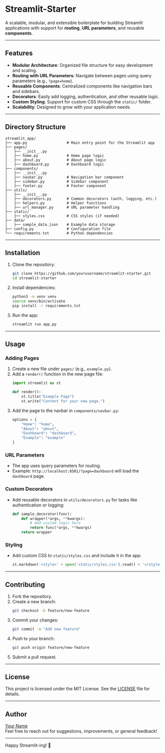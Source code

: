 # Streamlit-Starter

A scalable, modular, and extensible boilerplate for building Streamlit applications with support for **routing**, **URL parameters**, and reusable **components**.

---

## Features

- **Modular Architecture**: Organized file structure for easy development and scaling.
- **Routing with URL Parameters**: Navigate between pages using query parameters (e.g., `?page=home`).
- **Reusable Components**: Centralized components like navigation bars and sidebars.
- **Decorators**: Easily add logging, authentication, and other reusable logic.
- **Custom Styling**: Support for custom CSS through the `static/` folder.
- **Scalability**: Designed to grow with your application needs.

---

## Directory Structure

```plaintext
streamlit_app/
├── app.py                  # Main entry point for the Streamlit app
├── pages/
│   ├── __init__.py
│   ├── home.py             # Home page logic
│   ├── about.py            # About page logic
│   ├── dashboard.py        # Dashboard logic
├── components/
│   ├── __init__.py
│   ├── navbar.py           # Navigation bar component
│   ├── sidebar.py          # Sidebar component
│   ├── footer.py           # Footer component
├── utils/
│   ├── __init__.py
│   ├── decorators.py       # Common decorators (auth, logging, etc.)
│   ├── helpers.py          # Helper functions
│   ├── url_manager.py      # URL parameter handling
├── static/
│   ├── styles.css          # CSS styles (if needed)
├── data/
│   ├── sample_data.json    # Example data storage
├── config.py               # Configuration file
└── requirements.txt        # Python dependencies
```

---

## Installation

1. Clone the repository:
   ```bash
   git clone https://github.com/yourusername/streamlit-starter.git
   cd streamlit-starter
   ```

2. Install dependencies:
   ```bash
   python3 -m venv venv
   source venv/bin/activate
   pip install -r requirements.txt
   ```

3. Run the app:
   ```bash
   streamlit run app.py
   ```

---

## Usage

### Adding Pages
1. Create a new file under `pages/` (e.g., `example.py`).
2. Add a `render()` function in the new page file:
   ```python
   import streamlit as st

   def render():
       st.title("Example Page")
       st.write("Content for your new page.")
   ```
3. Add the page to the navbar in `components/navbar.py`:
   ```python
   options = {
       "Home": "home",
       "About": "about",
       "Dashboard": "dashboard",
       "Example": "example"
   }
   ```

### URL Parameters
- The app uses query parameters for routing.
- Example: `http://localhost:8501/?page=dashboard` will load the `dashboard` page.

### Custom Decorators
- Add reusable decorators in `utils/decorators.py` for tasks like authentication or logging:
   ```python
   def sample_decorator(func):
       def wrapper(*args, **kwargs):
           # Add custom logic here
           return func(*args, **kwargs)
       return wrapper
   ```

### Styling
- Add custom CSS to `static/styles.css` and include it in the app:
   ```python
   st.markdown('<style>' + open('static/styles.css').read() + '</style>', unsafe_allow_html=True)
   ```

---

## Contributing

1. Fork the repository.
2. Create a new branch:
   ```bash
   git checkout -b feature/new-feature
   ```
3. Commit your changes:
   ```bash
   git commit -m "Add new feature"
   ```
4. Push to your branch:
   ```bash
   git push origin feature/new-feature
   ```
5. Submit a pull request.

---

## License

This project is licensed under the MIT License. See the [LICENSE](LICENSE) file for details.

---

## Author

[Your Name](https://github.com/yourusername)  
Feel free to reach out for suggestions, improvements, or general feedback!

---

Happy Streamlit-ing! 🚀